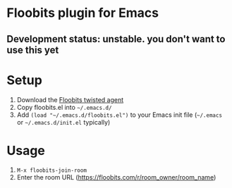 Floobits plugin for Emacs
=====

## Development status: unstable. you don't want to use this yet

# Setup

1. Download the [Floobits twisted agent](https://github.com/Floobits/twisted-agent)
1. Copy floobits.el into `~/.emacs.d/`
1. Add `(load "~/.emacs.d/floobits.el")` to your Emacs init file (`~/.emacs` or `~/.emacs.d/init.el` typically)

# Usage

1. `M-x floobits-join-room`
1. Enter the room URL (https://floobits.com/r/room_owner/room_name)
